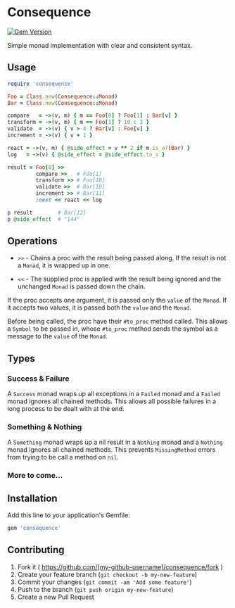# Consequence

[![Gem Version](https://badge.fury.io/rb/consequence.svg)](http://badge.fury.io/rb/consequence)

Simple monad implementation with clear and consistent syntax.

## Usage

``` ruby
require 'consequence'

Foo = Class.new(Consequence::Monad)
Bar = Class.new(Consequence::Monad)

compare   = ->(v, m) { m == Foo[0] ? Foo[1] : Bar[v] }
transform = ->(v, m) { m == Foo[1] ? 10 : 3 }
validate  = ->(v) { v > 4 ? Bar[v] : Foo[v] }
increment = ->(v) { v + 1 }

react = ->(v, m) { @side_effect = v ** 2 if m.is_a?(Bar) }
log   = ->(v) { @side_effect = @side_effect.to_s }

result = Foo[0] >>
         compare >>   # Foo[1]
         transform >> # Foo[10]
         validate >>  # Bar[10]
         increment >> # Bar[11]
         :next << react << log

p result        # Bar[12]
p @side_effect  # "144"
```

## Operations

* `>>` - Chains a proc with the result being passed along. If the result is not a `Monad`, it is wrapped up in one.

* `<<` - The supplied proc is applied with the result being ignored and the unchanged `Monad` is passed down the chain.

If the proc accepts one argument, it is passed only the `value` of the `Monad`. If it accepts two values, it is passed both the `value` and the `Monad`.

Before being called, the proc have their `#to_proc` method called. This allows a `Symbol` to be passed in, whose `#to_proc` method sends the symbol as a message to the `value` of the `Monad`.

## Types

### Success & Failure

A `Success` monad wraps up all exceptions in a `Failed` monad and a `Failed` monad ignores all chained methods. This allows all possible failures in a long process to be dealt with at the end.

### Something & Nothing

A `Something` monad wraps up a nil result in a `Nothing` monad and a `Nothing` monad ignores all chained methods. This prevents `MissingMethod` errors from trying to be call a method on `nil`.

### More to come...

## Installation

Add this line to your application's Gemfile:

```ruby
gem 'consequence'
```

## Contributing

1. Fork it ( https://github.com/[my-github-username]/consequence/fork )
2. Create your feature branch (`git checkout -b my-new-feature`)
3. Commit your changes (`git commit -am 'Add some feature'`)
4. Push to the branch (`git push origin my-new-feature`)
5. Create a new Pull Request
